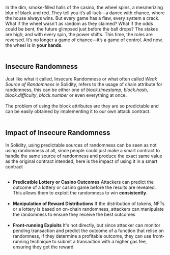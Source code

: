 In the dim, smoke-filled halls of the casino, the wheel spins, a mesmerizing blur of black and red. They tell you it’s all luck—a dance with chance, where the house always wins. But every game has a flaw, every system a crack. What if the wheel wasn't as random as they claimed? What if the odds could be bent, the future glimpsed just before the ball drops? The stakes are high, and with every spin, the power shifts. This time, the roles are reversed. It’s no longer a game of chance—it’s a game of control. And now, the wheel is in **your hands**. &nbsp;  
&nbsp;  

## Insecure Randomness
Just like what it called, Insecure Randomness or what often called *Weak Source of Randomness* in Solidity, refers to the usage of chain attribute for randomness, this can be either one of *block.timestamp*, *block.hash*, *block.difficulty*, *block.number* or even everything at once. &nbsp;  
&nbsp;  
The problem of using the block attributes are they are so predictable and can be easily obtained by implementing it to our own attack contract. &nbsp;  
&nbsp;  

## Impact of Insecure Randomness
In Solidity, using predictable sources of randomness can be seen as not using randomness at all, since people could just make a smart contract to handle the same source of randomness and produce the exact same value as the original contract intended, here is the impact of using it in a smart contract &nbsp;  
&nbsp;  

- **Predicatble Lottery or Casino Outcomes**
    Attackers can predict the outcome of a lottery or casino game before the results are revealed. This allows them to exploit the randomness to win **consistently**. &nbsp;  
    &nbsp;  
- **Manipulation of Reward Distributions**
    If the distribution of tokens, NFTs or a lottery is based on on-chain randomness, attackers can manipulate the randomness to ensure they receive the best outcomes &nbsp;  
    &nbsp;  
- **Front-running Exploits**
    It's not directly, but since attacker can monitor pending transaction and predict the outcome of a function that relise on randomness, if they determine a profitable outcome, they can use front-running technique to submit a transaction with a higher gas fee, ensuring they get the reward &nbsp;  
    &nbsp;  
